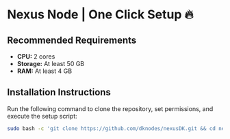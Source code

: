 # Nexus Node | One Click Setup 🔥

## **Recommended Requirements**

- **CPU:** 2 cores
- **Storage:** At least 50 GB
- **RAM:** At least 4 GB

## **Installation Instructions**

Run the following command to clone the repository, set permissions, and execute the setup script:

```bash
sudo bash -c 'git clone https://github.com/dknodes/nexusDK.git && cd nexusDK && chmod ugo+x nexusDK.sh && ./nexusDK.sh'
